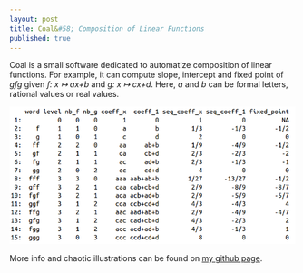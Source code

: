 ```yaml
---
layout: post
title: Coal&#58; Composition of Linear Functions
published: true
---
```

Coal is a small software dedicated to automatize composition of linear functions.
For example, it can compute slope, intercept and fixed point of *gfg* given
*f: x ↦ ax+b* and 
*g:&nbsp;x&nbsp;↦&nbsp;cx+d*.
Here, *a* and *b* can be formal letters, rational values or real values.

<center><a href="https://github.com/ahstat/coal" target="_blank"><img src="../images/2017-10-11-Coal/df_example.png" alt="example of data frame obtained with the code"/></a></center>

More info and chaotic illustrations can be found on <a href="https://github.com/ahstat/coal">my github page</a>.

